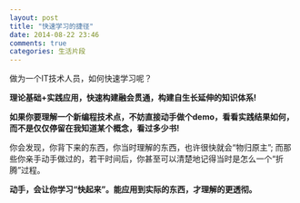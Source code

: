 ```yaml
---
layout: post
title: "快速学习的捷径"
date: 2014-08-22 23:46
comments: true
categories: 生活片段
---
```

   做为一个IT技术人员，如何快速学习呢？
   
  **理论基础+实践应用，快速构建融会贯通，构建自生长延伸的知识体系!**
  
  **如果你要理解一个新编程技术点，不妨直接动手做个demo，看看实践结果如何，而不是仅仅停留在我知道某个概念，看过多少书!**
  
  你会发现，你背下来的东西，你当时理解的东西，也许很快就会“物归原主”;
  而那些你亲手动手做过的，若干时间后，你甚至可以清楚地记得当时是怎么一个“折腾”过程。
  
  **动手，会让你学习“快起来”。能应用到实际的东西，才理解的更透彻。**
  
   